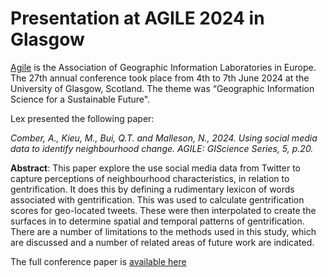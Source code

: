 # Presentation at AGILE 2024 in Glasgow

[Agile](https://agile-gi.eu/) is the Association of Geographic Information Laboratories in Europe. The 27th annual conference took place from 4th to 7th June 2024 at the University of Glasgow, Scotland. The theme was “Geographic Information Science for a Sustainable Future".

Lex presented the following paper:

_Comber, A., Kieu, M., Bui, Q.T. and Malleson, N., 2024. Using social media data to identify neighbourhood change. AGILE: GIScience Series, 5, p.20._

**Abstract**: This paper explore the use social media data from Twitter to capture perceptions of neighbourhood characteristics, in relation to gentrification. It does this by defining a rudimentary lexicon of words associated with gentrification. This was used to calculate gentrification scores for geo-located tweets. These were then
interpolated to create the surfaces in to determine spatial and temporal patterns of gentrification. There
are a number of limitations to the methods used in this study, which are discussed and a number of related
areas of future work are indicated.

The full conference paper is [available here](https://urban-analytics.github.io/INTEGRATE/presentations/AGILE2024/agile_hp_sp_v3.pdf)
